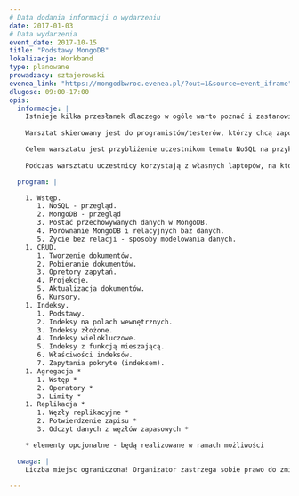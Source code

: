 ```yaml
---
# Data dodania informacji o wydarzeniu
date: 2017-01-03
# Data wydarzenia
event_date: 2017-10-15
title: "Podstawy MongoDB"
lokalizacja: Workband
type: planowane
prowadzacy: sztajerowski
evenea_link: "https://mongodbwroc.evenea.pl/?out=1&source=event_iframe"
dlugosc: 09:00-17:00
opis:
  informacje: |
    Istnieje kilka przesłanek dlaczego w ogóle warto poznać i zastanowić się nad użyciem MongoDB w projekcie. Głównym z nich jest potrzeba skalowania horyzontalnego (moment gdy dodawanie kolejnych dysków do serwera przestaje być możliwe do realizacji), ale nie tylko dlatego warto zwrócić uwagę na tę bazę. Jest ona również alternatywą dla baz relacyjnych, gdy schemat danych ulega ciągłym zmianom, bądź - co gorsza - nie ma go w ogóle lub sytuacja, w której to na czym najbardziej nam zależy to stała dostępność danych.
 
    Warsztat skierowany jest do programistów/testerów, którzy chcą zapoznać się obsługą podstawowych elementów MongoDB. Od uczestników wymaga się jedynie ogólnej wiedzy na temat baz danych - wprowadzenie będzie od zera.

    Celem warsztatu jest przybliżenie uczestnikom tematu NoSQL na przykładzie MongoDB. Uczestnicy dowiedzą się m.in. czym jest MongoDB, jak wygląda interfejs użytkownika czy jak się ma składnia zapytań MongoDB do klasycznego SQL'a. Dowiedzą się również czym jest _id i dlaczego identyfikator encji nie zawsze musi być losową wartością. Po szkoleniu uczestnik będzie potrafił zarządzać dokumentami w MongoDB (dodawać, modyfikować, pobierać), pozna i będzie umiał wykorzystać składnie zapytań wraz z użyciem projekcji. Oprócz tego uczestnik będzie potrafił tworzyć indeksy i wykorzystywać je w zapytaniach. Dodatkowo w ramach możliwości czasowych uczestnik dowie się jak realizowana jest agregacja, jakie są jej ograniczenia, będzie potrafił filtrować i agregować dane z dokumentów oraz pozna mechanizm replikacji danych. Warsztat nie porusza dostępu do bazy z aplikacji, shardingu i wewnętrznej budowy bazy.
    
    Podczas warsztatu uczestnicy korzystają z własnych laptopów, na których powinni mieć zainstalowaną bazę MongoDB (przed warsztatem pojawi się dokładna informacja o instalacji).

  program: |

    1. Wstęp.
       1. NoSQL - przegląd.
       2. MongoDB - przegląd
       3. Postać przechowywanych danych w MongoDB.
       4. Porównanie MongoDB i relacyjnych baz danych.
       5. Życie bez relacji - sposoby modelowania danych.
    1. CRUD.
       1. Tworzenie dokumentów.
       2. Pobieranie dokumentów.
       3. Opretory zapytań.
       4. Projekcje.
       5. Aktualizacja dokumentów.
       6. Kursory.
    1. Indeksy.
       1. Podstawy.
       2. Indeksy na polach wewnętrznych.
       3. Indeksy złożone.
       4. Indeksy wielokluczowe.
       5. Indeksy z funkcją mieszającą.
       6. Właściwości indeksów.
       7. Zapytania pokryte (indeksem).
    1. Agregacja *
       1. Wstęp *
       2. Operatory *
       3. Limity *
    1. Replikacja *
       1. Węzły replikacyjne *
       2. Potwierdzenie zapisu *
       3. Odczyt danych z węzłów zapasowych *

    * elementy opcjonalne - będą realizowane w ramach możliwości

  uwaga: |
    Liczba miejsc ograniczona! Organizator zastrzega sobie prawo do zmiany lokalizacji wydarzenia oraz jego odwołania w przypadku niezgłoszenia się minimalnej liczby uczestników.

---
```

